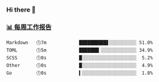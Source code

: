 ### Hi there 👋

<!-- waka-box start -->
### <a href="https://gist.github.com/b3f90cfdb958d2401b019f821c34c859" target="_blank">📊 每周工作报告</a>
```text
Markdown   🕓7m            ██████████▋░░░░░░░░░░ 51.0%
TOML       🕓5m            ███████▎░░░░░░░░░░░░░ 34.9%
SCSS       🕓0s            █░░░░░░░░░░░░░░░░░░░░  5.2%
Other      🕓0s            █░░░░░░░░░░░░░░░░░░░░  4.9%
Go         🕓0s            ▍░░░░░░░░░░░░░░░░░░░░  1.8%
```
<!-- waka-box end -->

<!--
**yiningv/yiningv** is a ✨ _special_ ✨ repository because its `README.md` (this file) appears on your GitHub profile.
Here are some ideas to get you started:
- 🔭 I’m currently working on ...
- 🌱 I’m currently learning ...
- 👯 I’m looking to collaborate on ...
- 🤔 I’m looking for help with ...
- 💬 Ask me about ...
- 📫 How to reach me: ...
- 😄 Pronouns: ...
- ⚡ Fun fact: ...
-->
